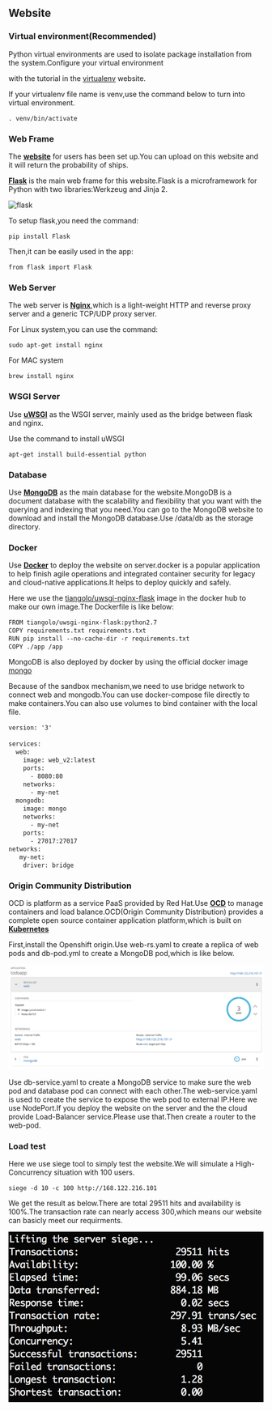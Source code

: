 Website
-

### Virtual environment(Recommended)
Python virtual environments are used to isolate package installation from the system.Configure your virtual environment 

with the tutorial in the [virtualenv](https://virtualenv.pypa.io/en/latest) website. 

If your virtualenv file name is venv,use the command below to turn into virtual environment.
```
. venv/bin/activate
```

### Web Frame
The **[website](http://www.airbusshipdect.online/)** for users has been set up.You can upload on this website and it will 
return the probability of ships.

**[Flask](http://flask.pocoo.org/)** is the main web frame for this website.Flask is a microframework for Python with two libraries:Werkzeug and Jinja 2.

![flask](http://flask.pocoo.org/static/logo/flask.png)

To setup flask,you need the command:
```
pip install Flask
```

Then,it can be easily used in the app:
```
from flask import Flask
```

### Web Server
The web server is **[Nginx](https://www.nginx.com/)**,which is a light-weight HTTP and reverse proxy server and a generic TCP/UDP proxy server.

For Linux system,you can use the command:
```
sudo apt-get install nginx
```
For MAC system
```
brew install nginx
```

### WSGI Server
Use **[uWSGI](https://uwsgi-docs.readthedocs.io/en/latest/#)** as the WSGI server, mainly used as the bridge between flask and nginx. 

Use the command to install uWSGI
```
apt-get install build-essential python
```

### Database
Use **[MongoDB](https://www.mongodb.com/)** as the main database for the website.MongoDB is a document database with the scalability and flexibility that you want with the querying and indexing that you need.You can go to the MongoDB website to download and install the MongoDB database.Use /data/db as the storage directory.

### Docker
Use **[Docker](https://www.docker.com/)** to deploy the website on server.docker is a popular application to help finish agile operations and integrated container security for legacy and cloud-native applications.It helps to deploy quickly and safely.

Here we use the [tiangolo/uwsgi-nginx-flask](https://hub.docker.com/r/tiangolo/uwsgi-nginx-flask/) image in the docker hub to make our own image.The Dockerfile is like below:
```
FROM tiangolo/uwsgi-nginx-flask:python2.7
COPY requirements.txt requirements.txt 
RUN pip install --no-cache-dir -r requirements.txt
COPY ./app /app
```

MongoDB is also deployed by docker by using the official docker image [mongo](https://hub.docker.com/_/mongo/)

Because of the sandbox mechanism,we need to use bridge network to connect web and mongodb.You can use docker-compose file directly to make containers.You can also use volumes to bind container with the local file.
```
version: '3'

services:
  web:
    image: web_v2:latest
    ports:
      - 8080:80
    networks:
      - my-net
  mongodb:
    image: mongo
    networks:
      - my-net
    ports:
      - 27017:27017
networks:
   my-net:
    driver: bridge   
```

### Origin Community Distribution
OCD is platform as a service PaaS provided by Red Hat.Use **[OCD](https://www.okd.io/)** to manage containers and load balance.OCD(Origin Community Distribution) provides a complete open source container application platform,which is built on **[Kubernetes](https://kubernetes.io/)**

First,install the Openshift origin.Use web-rs.yaml to create a replica of web pods and db-pod.yml to create a MongoDB pod,which is like below.

![openshift](https://raw.githubusercontent.com/Junoth/AirbusShipDetection/master/Web_Interface/images/openshift.png)

Use db-service.yaml to create a MongoDB service to make sure the web pod and database pod can connect with each other.The web-service.yaml is used to create the service to expose the web pod to external IP.Here we use NodePort.If you deploy the website on the server and the the cloud provide Load-Balancer service.Please use that.Then create a router to the web-pod.

### Load test
Here we use siege tool to simply test the website.We will simulate a High-Concurrency situation with 100 users.
```
siege -d 10 -c 100 http://168.122.216.101
```
We get the result as below.There are total 29511 hits and availability is 100%.The transaction rate can nearly access 300,which means our website can basicly meet our requirments.

![test_output](https://raw.githubusercontent.com/Junoth/AirbusShipDetection/master/Web_Interface/images/Loadtest.png)
